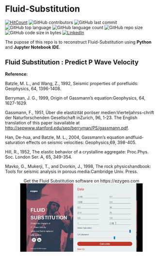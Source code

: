 # Fluid-Substitution
[![HitCount](http://hits.dwyl.com/3D-Seismic-Attribute.svg)](http://hits.dwyl.com/ezygeo-ai/Fluid-Substitution)
![GitHub contributors](https://img.shields.io/github/contributors/ezygeo-ai/Fluid-Substitution)
![GitHub last commit](https://img.shields.io/github/last-commit/ezygeo-ai/Fluid-Substitution)
![GitHub top language](https://img.shields.io/github/languages/top/ezygeo-ai/Fluid-Substitution)
![GitHub language count](https://img.shields.io/github/languages/count/ezygeo-ai/Fluid-Substitution)
![GitHub repo size](https://img.shields.io/github/repo-size/ezygeo-ai/Fluid-Substitution)
![GitHub code size in bytes](https://img.shields.io/github/languages/code-size/ezygeo-ai/Fluid-Substitution)
[![LinkedIn](https://img.shields.io/badge/-LinkedIn-black.svg?style=flat&logo=linkedin&colorB=555)](https://www.linkedin.com/posts/hadyan-pratama-1177b713b_seismic-attribute-3dmodel-activity-6666550290327703552-aZi-)

The pupose of this repo is to reconstruct Fluid-Substitution using **Python** and **Jupyter Notebook IDE**.


## Fluid Substitution : Predict P Wave Velocity

**Reference:**

Batzle,  M.  L.,  and  Wang,  Z.,  1992,  Seismic  properties  of  porefluids: Geophysics, 64, 1396-1408.

Berryman,  J.  G.,  1999,  Origin  of  Gassmann’s  equation:Geophysics, 64, 1627-1629.

Gassmann,  F.,  1951,  Über  die  elastizität  poröser  medien:Vierteljahrss-chrift der Naturforschenden Gesellschaft inZurich, 96, 1-23. The English translation of this paper isavailable  at  http://sepwww.stanford.edu/sep/berryman/PS/gassmann.pdf.

Han, De-hua, and Batzle, M. L., 2004, Gassmann’s equation andfluid-saturation effects on seismic velocities: Geophysics,69, 398-405.

Hill, R., 1952, The elastic behavior of a crystalline aggregate: Proc.Phys. Soc. London Ser. A, 65, 349-354.

Mavko, G., Mukerji, T., and Dvorkin, J., 1998, The rock physicshandbook: Tools for seismic analysis in porous media:Cambridge Univ. Press.

<p align="center"> Get the Fluid Substitution software on https://ezygeo.com
<img src="https://github.com/ezygeo-ai/Fluid-Substitution/blob/master/img/apppreview.gif" width="80%"></p>

